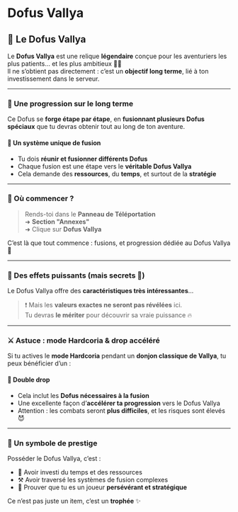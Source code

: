 # Dofus Vallya

## 🥚 Le Dofus Vallya

Le **Dofus Vallya** est une relique **légendaire** conçue pour les aventuriers les plus patients… et les plus ambitieux 💎🐉\
Il ne s’obtient pas directement : c’est un **objectif long terme**, lié à ton investissement dans le serveur.

***

### 🔄 Une progression sur le long terme

Ce Dofus se **forge étape par étape**, en **fusionnant plusieurs Dofus spéciaux** que tu devras obtenir tout au long de ton aventure.

#### 🧪 Un système unique de fusion

* Tu dois **réunir et fusionner différents Dofus**
* Chaque fusion est une étape vers le **véritable Dofus Vallya**
* Cela demande des **ressources**, du **temps**, et surtout de la **stratégie**

***

### 📍 Où commencer ?

> Rends-toi dans le **Panneau de Téléportation**\
> ➜ **Section "Annexes"**\
> ➜ Clique sur **Dofus Vallya**

C’est là que tout commence : fusions, et progression dédiée au Dofus Vallya 🧭

***

### 🎁 Des effets puissants (mais secrets 🤫)

Le Dofus Vallya offre des **caractéristiques très intéressantes**...

> ❗ Mais les **valeurs exactes ne seront pas révélées** ici.\
> Tu devras **le mériter** pour découvrir sa vraie puissance 🔥

***

### ⚔️ Astuce : mode Hardcoria & drop accéléré

Si tu actives le **mode Hardcoria** pendant un **donjon classique de Vallya**, tu peux bénéficier d’un :

#### 🎉 **Double drop**

* Cela inclut les **Dofus nécessaires à la fusion**
* Une excellente façon d’**accélérer ta progression** vers le Dofus Vallya
* Attention : les combats seront **plus difficiles**, et les risques sont élevés 😈

***

### 🧠 Un symbole de prestige

Posséder le Dofus Vallya, c’est :

* 💼 Avoir investi du temps et des ressources
* ⚒️ Avoir traversé les systèmes de fusion complexes
* 👑 Prouver que tu es un joueur **persévérant et stratégique**

Ce n’est pas juste un item, c’est un **trophée** ✨

